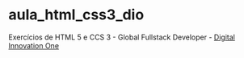 # aula_html_css3_dio
Exercícios de HTML 5 e CCS 3 - Global Fullstack Developer - <a href="https://digitalinnovation.one/">Digital Innovation One</a>
